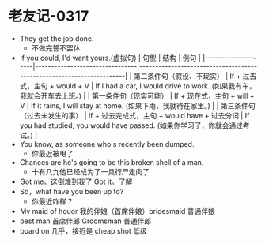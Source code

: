 # 老友记-0317


- They get the job done.
  - 不做完誓不罢休
- If you could, I'd want yours.(虚拟句)
| 句型                | 结构                            | 例句                                                                 |
|--------------------|--------------------------------|----------------------------------------------------------------------|
| 第二条件句（假设、不现实） | If + 过去式，主句 + would + V   | If I had a car, I would drive to work. (如果我有车，我就会开车去上班。)        |
| 第一条件句（现实可能）     | If + 现在式，主句 + will + V    | If it rains, I will stay at home. (如果下雨，我就待在家里。)             |
| 第三条件句（过去未发生的事） | If + 过去完成式，主句 + would have + 过去分词 | If you had studied, you would have passed. (如果你学习了，你就会通过考试。) |
- You know, as someone who's recently been dumped.
  - 你最近被甩了
- Chances are he's going to be this broken shell of a man.
  - 十有八九他已经成为了一具行尸走肉了
- Got me。这倒难到我了 Got it。了解
- So，what have you been up to?
  - 你最近咋样？
- My maid of houor 我的伴娘（首席伴娘）bridesmaid 普通伴娘
- best man 首席伴郎 Groomsman 普通伴郎
- board on 几乎，接近是 cheap shot 低级

